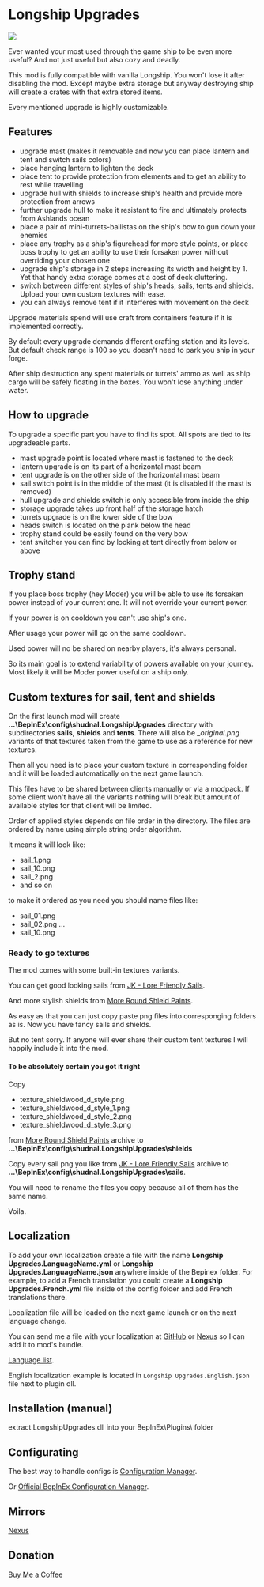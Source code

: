 # Longship Upgrades
![](https://staticdelivery.nexusmods.com/mods/3667/images/headers/2885_1727651924.jpg)

Ever wanted your most used through the game ship to be even more useful? And not just useful but also cozy and deadly.

This mod is fully compatible with vanilla Longship. You won't lose it after disabling the mod. Except maybe extra storage but anyway destroying ship will create a crates with that extra stored items.

Every mentioned upgrade is highly customizable.

## Features
* upgrade mast (makes it removable and now you can place lantern and tent and switch sails colors)
* place hanging lantern to lighten the deck
* place tent to provide protection from elements and to get an ability to rest while travelling
* upgrade hull with shields to increase ship's health and provide more protection from arrows
* further upgrade hull to make it resistant to fire and ultimately protects from Ashlands ocean
* place a pair of mini-turrets-ballistas on the ship's bow to gun down your enemies
* place any trophy as a ship's figurehead for more style points, or place boss trophy to get an ability to use their forsaken power without overriding your chosen one
* upgrade ship's storage in 2 steps increasing its width and height by 1. Yet that handy extra storage comes at a cost of deck cluttering.
* switch between different styles of ship's heads, sails, tents and shields. Upload your own custom textures with ease.
* you can always remove tent if it interferes with movement on the deck

Upgrade materials spend will use craft from containers feature if it is implemented correctly. 

By default every upgrade demands different crafting station and its levels. But default check range is 100 so you doesn't need to park you ship in your forge.

After ship destruction any spent materials or turrets' ammo as well as ship cargo will be safely floating in the boxes. You won't lose anything under water.

## How to upgrade

To upgrade a specific part you have to find its spot. All spots are tied to its upgradeable parts.
* mast upgrade point is located where mast is fastened to the deck
* lantern upgrade is on its part of a horizontal mast beam
* tent upgrade is on the other side of the horizontal mast beam
* sail switch point is in the middle of the mast (it is disabled if the mast is removed)
* hull upgrade and shields switch is only accessible from inside the ship
* storage upgrade takes up front half of the storage hatch
* turrets upgrade is on the lower side of the bow
* heads switch is located on the plank below the head
* trophy stand could be easily found on the very bow
* tent switcher you can find by looking at tent directly from below or above

## Trophy stand

If you place boss trophy (hey Moder) you will be able to use its forsaken power instead of your current one. It will not override your current power.

If your power is on cooldown you can't use ship's one.

After usage your power will go on the same cooldown.

Used power will no be shared on nearby players, it's always personal.

So its main goal is to extend variability of powers available on your journey. Most likely it will be Moder power useful on a ship only.

## Custom textures for sail, tent and shields

On the first launch mod will create **...\BepInEx\config\shudnal.LongshipUpgrades** directory with subdirectories **sails**, **shields** and **tents**. There will also be *_original.png* variants of that textures taken from the game to use as a reference for new textures.

Then all you need is to place your custom texture in corresponding folder and it will be loaded automatically on the next game launch.

This files have to be shared between clients manually or via a modpack. If some client won't have all the variants nothing will break but amount of available styles for that client will be limited.

Order of applied styles depends on file order in the directory. The files are ordered by name using simple string order algorithm. 

It means it will look like:
* sail_1.png
* sail_10.png
* sail_2.png
* and so on

to make it ordered as you need you should name files like:
* sail_01.png
* sail_02.png
...
* sail_10.png

### Ready to go textures

The mod comes with some built-in textures variants.

You can get good looking sails from [JK - Lore Friendly Sails](https://www.nexusmods.com/valheim/mods/682).

And more stylish shields from [More Round Shield Paints](https://www.nexusmods.com/valheim/mods/254).

As easy as that you can just copy paste png files into corresponging folders as is. Now you have fancy sails and shields.

But no tent sorry. If anyone will ever share their custom tent textures I will happily include it into the mod.

#### To be absolutely certain you got it right

Copy
* texture_shieldwood_d_style.png
* texture_shieldwood_d_style_1.png
* texture_shieldwood_d_style_2.png
* texture_shieldwood_d_style_3.png

from [More Round Shield Paints](https://www.nexusmods.com/valheim/mods/254) archive to **...\BepInEx\config\shudnal.LongshipUpgrades\shields**

Copy every sail png you like from [JK - Lore Friendly Sails](https://www.nexusmods.com/valheim/mods/682) archive to **...\BepInEx\config\shudnal.LongshipUpgrades\sails**. 

You will need to rename the files you copy because all of them has the same name.

Voila.

## Localization
To add your own localization create a file with the name **Longship Upgrades.LanguageName.yml** or **Longship Upgrades.LanguageName.json** anywhere inside of the Bepinex folder. For example, to add a French translation you could create a **Longship Upgrades.French.yml** file inside of the config folder and add French translations there.

Localization file will be loaded on the next game launch or on the next language change.

You can send me a file with your localization at [GitHub](https://github.com/shudnal/LongshipUpgrades/issues) or [Nexus](https://www.nexusmods.com/valheim/mods/2885?tab=posts) so I can add it to mod's bundle.

[Language list](https://valheim-modding.github.io/Jotunn/data/localization/language-list.html).

English localization example is located in `Longship Upgrades.English.json` file next to plugin dll.

## Installation (manual)
extract LongshipUpgrades.dll into your BepInEx\Plugins\ folder

## Configurating
The best way to handle configs is [Configuration Manager](https://thunderstore.io/c/valheim/p/shudnal/ConfigurationManager/).

Or [Official BepInEx Configuration Manager](https://valheim.thunderstore.io/package/Azumatt/Official_BepInEx_ConfigurationManager/).

## Mirrors
[Nexus](https://www.nexusmods.com/valheim/mods/2885)

## Donation
[Buy Me a Coffee](https://buymeacoffee.com/shudnal)